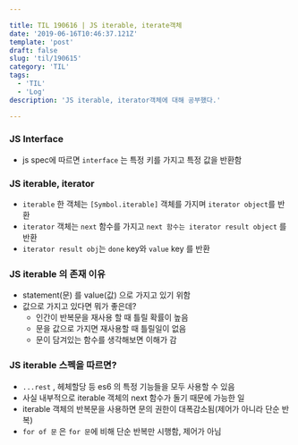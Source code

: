 ```yaml
---

title: TIL 190616 | JS iterable, iterate객체
date: '2019-06-16T10:46:37.121Z'
template: 'post'
draft: false
slug: 'til/190615'
category: 'TIL'
tags:
  - 'TIL'
  - 'Log'
description: 'JS iterable, iterator객체에 대해 공부했다.' 

---
```


### JS Interface

- js spec에 따르면 `interface` 는 특정 키를 가지고 특정 값을 반환함

### JS iterable, iterator 

- `iterable` 한 객체는 `[Symbol.iterable]`  객체를 가지며 `iterator object`를 반환
- `iterator` 객체는  `next` 함수를 가지고 `next 함수는 iterator result object` 를 반환 
- `iterator result obj`는  `done` key와 `value`  key 를 반환

### JS iterable 의 존재 이유

- statement(문) 를 value(값) 으로 가지고 있기 위함
- 값으로 가지고 있다면 뭐가 좋은데?
  - 인간이 반복문을 재사용 할 때 틀릴 확률이 높음 
  - 문을 값으로 가지면 재사용할 때 틀릴일이 없음
  - 문이 담겨있는 함수를 생각해보면 이해가 감

### JS iterable 스펙을 따르면?

- `...rest` , 헤체할당 등 es6 의 특정 기능들을 모두 사용할 수 있음
- 사실 내부적으로 iterable 객체의 next 함수가 돌기 때문에 가능한 일 
- iterable 객체의 반복문을 사용하면 문의 권한이 대폭감소됨(제어가 아니라 단순 반복)
- `for of 문` 은 `for 문`에 비해 단순 반복만 시행함, 제어가 아님



